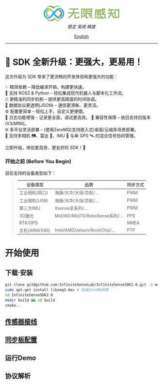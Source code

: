 <p align="center">
<img  style="width:50%;"  alt="Logo" src="assets/main_logo.png">
<br>
<em>稳定 易用 精度</em>
<br>
</p>
<p align="center">
<a href="README_EN.md">English</a>
</p>

---

# 🚀 SDK 全新升级：更强大，更易用！

这次升级为 SDK 带来了更流畅的开发体验和更强大的功能：

✨ 精简依赖 – 降低编译开销，构建更快速。  
🤖 支持 ROS2 & Python – 轻松集成现代机器人与脚本化工作流。  
⏱ 更精准的同步机制 – 提供更高精度的时间协调。  
📡 数据协议更透明(JSON) – 通信更清晰、更灵活。  
⚙️ 配置更简单 – 轻松上手，自定义更便捷。  
📜 日志功能增强 – 记录更全面，调试更高效。
🔄 兼容性保障 – 依旧支持旧版本(V3/MINI)。  
🌐 多平台灵活部署 – (使用ZeroMQ)支持嵌入式/桌面/云端多场景部署。  
🔗 支持多相机 📷、雷达 📡、IMU 🧭 与单 GPS 🛰 的混合信号协同管理。  

立即升级，体验更高效、更友好的 SDK！🚀

### 开始之前 (Before You Begin)
目前支持的设备类型如下：
>| 设备类型        | 品牌                          |同步方式 |
>|-------------|-----------------------------|--------|
>| 工业相机(网口)    | 海康/大华/大恒/京航/...             | PWM    |
>| 工业相机(USB)   | 海康/大华/大恒/京航/...             | PWM    |
>| 第三方IMU      | Xsense全系列/...               | PWM    |
>| 3D激光        | Mid360/Mid70/RoboSense系列/... | PPS   |
>| RTK/GPS     |                           | NMEA   |
>| 主机(ARM/X86) | Intel/AMD/Jetson/RockChip/... | PTP    |

# 开始使用
## 下载·安装
```bash
git clone git@github.com:InfiniteSenseLab/InfiniteSenseSDK2.0.git -b main
sudo apt-get install libzmq3-dev # 安装ZeroMQ依赖
cd InfiniteSenseSDK2.0
mkdir build && cd build
cmake..
```
## [传感器接线](./assets/connection_config.md)
## [同步板配置](./assets/firmware_config.md)
## 运行Demo
## 协议解析
